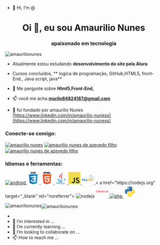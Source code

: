- 👋 Hi, I’m @
<h1 align="center">Oi 👋, eu sou Amaurilio Nunes</h1>
<h3 align="center">apaixonado em tecnologia</h3>

<p align="left"> <img src="https:/ /komarev.com/ghpvc/?username=amaurilionfileunes&label=Pro%20views&color=0e75b6&style=flat" alt="amaurilionunes" /> </p>

- Atualmente estou estudando **desenvolvimento do site pela Alura**

- Cursos concluídos, ** logica de programação, GitHub,HTML5, front-End., Java script, java**

- 💬 Me pergunte sobre **Html5,Front-End,**

- 📫 você me acha **murilo84824187@gmail.com**

- 📄 fui fundado por amaurilio Nunes [https://www.linkedin.com/in/amaurilio-nuness](https://www.linkedin.com/in/amaurilio-nuness)

<h3 align="left">Conecte-se comigo:</h3>
<p align="left">
<a href="https://linkedin.com/in/amaurilio nunes" target="blank"><img align="center" src="https://raw.githubusercontent.com/rahuldkjain/github-profile- readme-generator/master/src/images/icons/Social/linked-in-alt.svg" alt="amaurilio nunes" height="30" width="40" /></a>
<a href="https ://fb.com/amaurilio nunes de azevedo filho" target="blank"><img align="center" src="https://raw.githubusercontent.com/rahuldkjain/github-profile-readme-generator/master /src/images/icons/Social/facebook.svg" alt="amaurilio nunes de azevedo filho" height="30" width="40" /></a>
<a href="https://instagram.com/amaurilio nunes de azevedo filho" target="blank"><img align="center" src="https://raw.githubusercontent.com/rahuldkjain/github-profile -readme-generator/master/src/images/icons/Social/instagram.svg" alt="amaurilio nunes de azevedo filho" height="30" width="40" /></a>
</p>

<h3 align="left">Idiomas e ferramentas:</h3>
<p align="left"> <a href="https://developer.android.com" target="_blank" rel="noreferrer"> <img src="https://raw.githubusercontent.com/devicons /devicon/master/icons/android/android-original-wordmark.svg" alt="android" width="40" height="40"/> </a> <a href="https://www.w3schools .com/css/" target="_blank" rel="noreferrer"> <img src="https://raw.githubusercontent.com/devicons/devicon/master/icons/css3/css3-original-wordmark.svg" alt="css3" width="40" height="40"/> </a> <a href="https://www.w3.org/html/" target="_blank" rel="noreferrer"><img src="https://raw.githubusercontent.com/devicons/devicon/master/icons/html5/html5-original-wordmark.svg" alt="html5" width="40" height="40"/> </a> <a href="https://www.java.com" target="_blank" rel="noreferrer"> <img src="https://raw.githubusercontent.com/devicons/devicon/master /icons/java/java-original.svg" alt="java" width="40" height="40"/> </a> <a href="https://developer.mozilla.org/en-US /docs/Web/JavaScript" target="_blank" rel="noreferrer"> <img src="https://raw.githubusercontent.com/devicons/devicon/master/icons/javascript/javascript-original.svg" alt ="javascript" width="40" height="40"/> </a> <a href="https://www.mysql.com/" target="_blank" rel="noreferrer"> <img src=" https://raw.githubusercontent.com/devicons/devicon/master/icons/mysql/mysql-original-wordmark.svg" alt="mysql" width="40" height="40"/> </a> < a href="https://nodejs.org" target="_blank" rel="noreferrer"> <img src="https://raw.githubusercontent.com/devicons/devicon/master/icons/nodejs/nodejs- original-wordmark.svg" alt="nodejs" width="40" height="40"/> </a> <a href="https://www.oracle.com/" target="_blank"rel="noreferrer"> <img src="https://raw.githubusercontent.com/devicons/devicon/master/icons/oracle/oracle-original.svg" alt="oracle" width="40" height=" 40"/> </a> <a href="https://www.php.net" target="_blank" rel="noreferrer"> <img src="https://raw.githubusercontent.com/devicons /devicon/master/icons/php/php-original.svg" alt="php" width="40" height="40"/> </a> <a href="https://www.python.org " target="_blank" rel="noreferrer"> <img src="https://raw.githubusercontent.com/devicons/devicon/master/icons/python/python-original.svg" alt="python" width= "40"altura="40"/> </a> </p>

<p><img align="left" src="https://github-readme-stats.vercel.app/api/top-langs?username=amaurilionunes&show_icons=true&locale=en&layout=compact" alt="amaurilionunes" /> </p>

<p> <img align="center" src="https://github-readme-stats.vercel.app/api?username=amaurilionunes&show_icons=true&locale=en" alt="amaurilionunes" /> </p>

- 
- 👀 I’m interested in ...
- 🌱 I’m currently learning ...
- 💞️ I’m looking to collaborate on ...
- 📫 How to reach me ...

<!---
Amaurilionunes/Amaurilionunes is a ✨ special ✨ repository because its `README.md` (this file) appears on your GitHub profile.
You can click the Preview link to take a look at your changes.
--->
